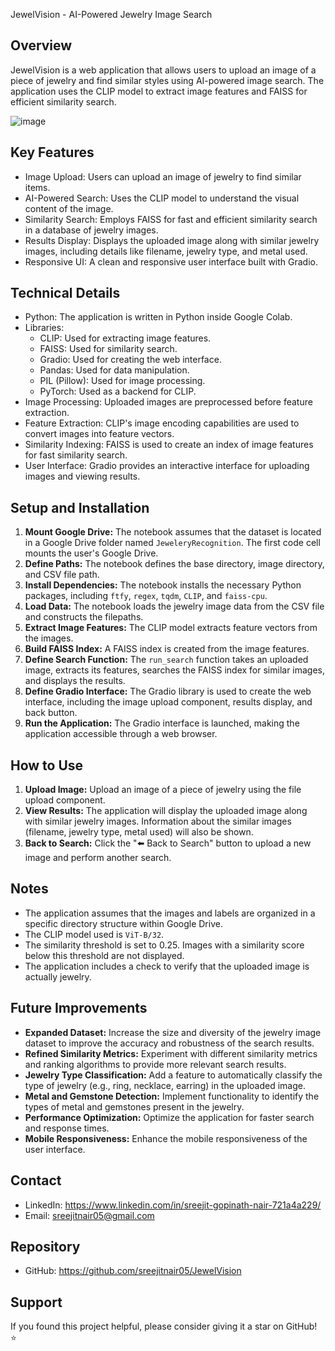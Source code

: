 JewelVision - AI-Powered Jewelry Image Search

Overview
--------
JewelVision is a web application that allows users to upload an image of a piece of jewelry and find similar styles using AI-powered image search.  The application uses the CLIP model to extract image features and FAISS for efficient similarity search.

![image](https://github.com/user-attachments/assets/d6855e7b-784f-44c4-a481-4054dd3aab42)


Key Features
------------
* Image Upload: Users can upload an image of jewelry to find similar items.
* AI-Powered Search:  Uses the CLIP model to understand the visual content of the image.
* Similarity Search:  Employs FAISS for fast and efficient similarity search in a database of jewelry images.
* Results Display:  Displays the uploaded image along with similar jewelry images, including details like filename, jewelry type, and metal used.
* Responsive UI:  A clean and responsive user interface built with Gradio.

Technical Details
-----------------
* Python: The application is written in Python inside Google Colab.
* Libraries:
    * CLIP:  Used for extracting image features.
    * FAISS:  Used for similarity search.
    * Gradio:  Used for creating the web interface.
    * Pandas:  Used for data manipulation.
    * PIL (Pillow): Used for image processing.
    * PyTorch: Used as a backend for CLIP.
* Image Processing:  Uploaded images are preprocessed before feature extraction.
* Feature Extraction:  CLIP's image encoding capabilities are used to convert images into feature vectors.
* Similarity Indexing:  FAISS is used to create an index of image features for fast similarity search.
* User Interface:  Gradio provides an interactive interface for uploading images and viewing results.

Setup and Installation
----------------------
1.  **Mount Google Drive:** The notebook assumes that the dataset is located in a Google Drive folder named `JeweleryRecognition`.  The first code cell mounts the user's Google Drive.
2.  **Define Paths:** The notebook defines the base directory, image directory, and CSV file path.
3.  **Install Dependencies:** The notebook installs the necessary Python packages, including `ftfy`, `regex`, `tqdm`, `CLIP`, and `faiss-cpu`.
4.  **Load Data:** The notebook loads the jewelry image data from the CSV file and constructs the filepaths.
5.  **Extract Image Features:** The CLIP model extracts feature vectors from the images.
6.  **Build FAISS Index:** A FAISS index is created from the image features.
7.  **Define Search Function:** The `run_search` function takes an uploaded image, extracts its features, searches the FAISS index for similar images, and displays the results.
8.  **Define Gradio Interface:** The Gradio library is used to create the web interface, including the image upload component, results display, and back button.
9.  **Run the Application:** The Gradio interface is launched, making the application accessible through a web browser.

How to Use
----------
1.  **Upload Image:** Upload an image of a piece of jewelry using the file upload component.
2.  **View Results:** The application will display the uploaded image along with similar jewelry images.  Information about the similar images (filename, jewelry type, metal used) will also be shown.
3.  **Back to Search:** Click the "⬅️ Back to Search" button to upload a new image and perform another search.

Notes
-----
* The application assumes that the images and labels are organized in a specific directory structure within Google Drive.
* The CLIP model used is `ViT-B/32`.
* The similarity threshold is set to 0.25.  Images with a similarity score below this threshold are not displayed.
* The application includes a check to verify that the uploaded image is actually jewelry.

Future Improvements
-------------------
* **Expanded Dataset:** Increase the size and diversity of the jewelry image dataset to improve the accuracy and robustness of the search results.
* **Refined Similarity Metrics:** Experiment with different similarity metrics and ranking algorithms to provide more relevant search results.
* **Jewelry Type Classification:** Add a feature to automatically classify the type of jewelry (e.g., ring, necklace, earring) in the uploaded image.
* **Metal and Gemstone Detection:** Implement functionality to identify the types of metal and gemstones present in the jewelry.
* **Performance Optimization:** Optimize the application for faster search and response times.
* **Mobile Responsiveness:** Enhance the mobile responsiveness of the user interface.

Contact
-------
* LinkedIn: https://www.linkedin.com/in/sreejit-gopinath-nair-721a4a229/
* Email:   sreejitnair05@gmail.com

Repository
----------
* GitHub:  https://github.com/sreejitnair05/JewelVision

Support
-------
If you found this project helpful, please consider giving it a star on GitHub! ⭐
 
